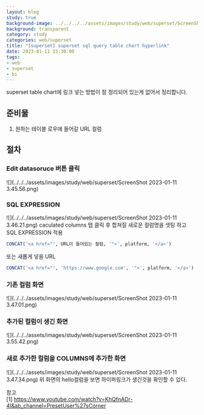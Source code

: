 ```yaml
---
layout: blog
study: true
background-image: ../../../../assets/images/study/web/superset/ScreenShot 2023-01-11 3.47.01.png
background: transparent
category: study
categories: web/superset
title: "[superset] superset sql query table chart hyperlink"
date: 2023-01-11 15:30:00
tags:
- web
- superset
- bi
---
```


superset table chart에 링크 넣는 방법이 잘 정리되어 있는게 없어서 정리합니다.

## 준비물  
1. 원하는 테이블 로우에 들어갈 URL 컬럼

## 절차

### Edit datasoruce 버튼 클릭
![](../../../assets/images/study/web/superset/ScreenShot 2023-01-11 3.45.56.png)

### SQL EXPRESSION
![](../../../assets/images/study/web/superset/ScreenShot 2023-01-11 3.46.21.png)
caculated columns 탭 클릭 후 합쳐질 새로운 컬럼명을 셋팅 하고 SQL EXPRESSION 적용
```sql
CONCAT('<a href="', URL이 들어있는 컬럼, '">', platform, '</a>')
```
또는 새롭게 넣을 URL
```sql
CONCAT('<a href="', 'https://www.google.com', '">', platform, '</a>')
```

### 기존 컬럼 화면
![](../../../assets/images/study/web/superset/ScreenShot 2023-01-11 3.47.01.png)

### 추가된 컬럼이 생긴 화면
![](../../../assets/images/study/web/superset/ScreenShot 2023-01-11 3.55.42.png)

### 새로 추가한 컬럼을 COLUMNS에 추가한 화면
![](../../../assets/images/study/web/superset/ScreenShot 2023-01-11 3.47.34.png)
위 화면의 hello컬럼을 보면 하이퍼링크가 생긴것을 확인할 수 있다.







참고  
[1] https://www.youtube.com/watch?v=KhQfnADr-4I&ab_channel=PresetUser%27sCorner


